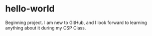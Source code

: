 # hello-world
Beginning project.
I am new to GitHub, and I look forward to learning anything about it during my CSP Class.
